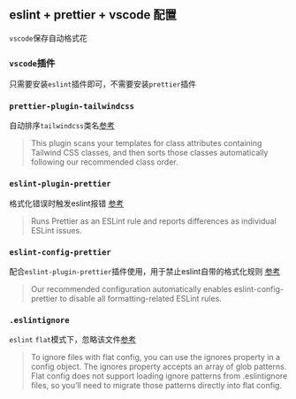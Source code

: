 ## eslint + prettier + vscode 配置

`vscode`保存自动格式花

### `vscode`插件
只需要安装`eslint`插件即可，不需要安装`prettier`插件

### `prettier-plugin-tailwindcss`
自动排序`tailwindcss`类名[参考](https://tailwindcss.com/blog/automatic-class-sorting-with-prettier)
> This plugin scans your templates for class attributes containing Tailwind CSS classes, and then sorts those classes automatically following our recommended class order.

### `eslint-plugin-prettier`
格式化错误时触发eslint报错 [参考](https://github.com/prettier/eslint-plugin-prettier/tree/master)
> Runs Prettier as an ESLint rule and reports differences as individual ESLint issues.

### `eslint-config-prettier`
配合`eslint-plugin-prettier`插件使用，用于禁止eslint自带的格式化规则 [参考](https://github.com/prettier/eslint-plugin-prettier/tree/master)
> Our recommended configuration automatically enables eslint-config-prettier to disable all formatting-related ESLint rules.

### `.eslintignore`
`eslint` `flat`模式下，忽略该文件[参考](https://eslint.org/docs/latest/use/configure/migration-guide#ignoring-files)
> To ignore files with flat config, you can use the ignores property in a config object. The ignores property accepts an array of glob patterns. Flat config does not support loading ignore patterns from .eslintignore files, so you’ll need to migrate those patterns directly into flat config.